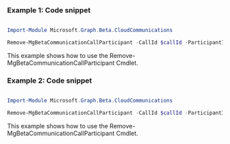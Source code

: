 ### Example 1: Code snippet

```powershell

Import-Module Microsoft.Graph.Beta.CloudCommunications

Remove-MgBetaCommunicationCallParticipant -CallId $callId -ParticipantId $participantId

```
This example shows how to use the Remove-MgBetaCommunicationCallParticipant Cmdlet.

### Example 2: Code snippet

```powershell

Import-Module Microsoft.Graph.Beta.CloudCommunications

Remove-MgBetaCommunicationCallParticipant -CallId $callId -ParticipantId $participantId

```
This example shows how to use the Remove-MgBetaCommunicationCallParticipant Cmdlet.

